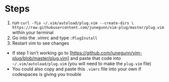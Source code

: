 # Steps
1. run `curl -fLo ~/.vim/autoload/plug.vim --create-dirs \ https://raw.githubusercontent.com/junegunn/vim-plug/master/plug.vim` within your terminal
2. Go into the .vimrc and type `:PlugInstall`
3. Restart vim to see changes 


- If step 1 isn't working go to [https://github.com/junegunn/vim-plug/blob/master/plug.vim] and paste that code into `~/.vim/autoload/plug.vim` (you will need to make the `plug.vim` file)
- You could also copy and paste this `.vimrc` file into your own if codespaces is giving you trouble
